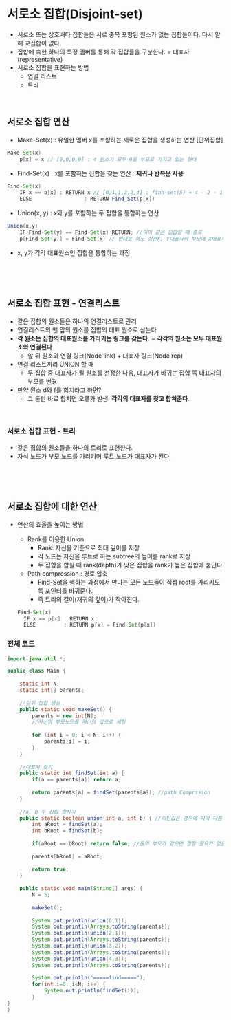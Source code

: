 # 서로소 집합(Disjoint-set)

* 서로소 또는 상호배타 집합들은 서로 중복 포함된 원소가 없는 집합들이다. 다시 말해 교집합이 없다.
* 집합에 속한 하나의 특정 멤버를 통해 각 집합들을 구분한다. = 대표자(representative)
* 서로소 집합을 표현하는 방법
  * 연결 리스트
  * 트리

​           

## 서로소 집합 연산

* Make-Set(x) : 유일한 멤버 x를 포함하는 새로운 집합을 생성하는 연산 [단위집합]

```java
Make-Set(x) 
	p[x] = x // [0,0,0,0] : 4 원소가 모두 0을 부모로 가지고 있는 형태
```

* Find-Set(x) : x를 포함하는 집합을 찾는 연산 : **재귀나 반복문 사용**

```java
Find-Set(x)
	IF x == p[x] : RETURN x // [0,1,1,3,2,4] : find-set(5) = 4 - 2 - 1 - 0: 루트를 찾을 때까지 이동
	ELSE 				 : RETURN Find_Set(p[x])
```

* Union(x, y) : x와 y를 포함하는 두 집합을 통합하는 연산

```java
Union(x,y)
	IF Find-Set(y) == Find-Set(x) RETURN; //이미 같은 집합일 때 종료
	p[Find-Set(y)] = Find-Set(x) // 반대로 해도 상관X, Y대표자의 부모에 X대표자의 부모를 넣어줌
```

* x, y가 각각 대표원소인 집합을 통합하는 과정

​                    

​            

## 서로소 집합 표현 - 연결리스트

* 같은 집합의 원소들은 하나의 연결리스트로 관리
* 연결리스트의 맨 앞의 원소를 집합의 대표 원소로 삼는다
* **각 원소는 집합의 대표원소를 가리키는 링크를 갖는다**. = **각각의 원소는 모두 대표원소와 연결된다**
  * 앞 뒤 원소와 연결 링크(Node link) + 대표자 링크(Node rep)
* 연결 리스트끼리 UNION 할 때
  * 두 집합 중 대표자가 될 원소를 선정한 다음, 대표자가 바뀌는 집합 쪽 대표자의 부모를 변경
* 만약 원소 d와 f를 합치라고 하면?
  * 그 둘만 바로 합치면 오류가 발생: **각각의 대표자를 찾고 합쳐준다**.

​          

### 서로소 집합 표현 - 트리

* 같은 집합의 원소들을 하나의 트리로 표현한다.
* 자식 노드가 부모 노드를 가리키며 루트 노드가 대표자가 된다.

​              

​         

## 서로소 집합에 대한 연산

* 연산의 효율을 높이는 방법

  * Rank를 이용한 Union
    * Rank: 자신을 기준으로 최대 깊이를 저장
    * 각 노드는 자신을 루트로 하는 subtree의 높이를 rank로 저장
    * 두 집합을 합칠 때 rank(depth)가 낮은 집합을 rank가 높은 집합에 붙인다
  * Path compression : 경로 압축
    * Find-Set을 행하는 과정에서 만나는 모든 노드들이 직접 root를 가리키도록 포인터를 바꿔준다.
    * 즉 트리의 길이(재귀의 깊이)가 작아진다.

  ```java
  Find-Set(x)
  	IF x == p[x] : RETURN x
  	ELSE         : RETURN p[x] = Find-Set(p[x])
  ```

   

### 전체 코드

```java
import java.util.*;

public class Main {
	
	static int N;
	static int[] parents;
	
	//단위 집합 생성
	public static void makeSet() {
		parents = new int[N];
		//자신의 부모노드를 자신의 값으로 세팅
		
		for (int i = 0; i < N; i++) {
			parents[i] = i;
		}
	}
	
	//대표자 찾기
	public static int findSet(int a) {
		if(a == parents[a]) return a;
		
		return parents[a] = findSet(parents[a]); //path Comprssion
	}
	
	//a, b 두 집합 합치기
	public static boolean union(int a, int b) { //리턴값은 경우에 따라 다름
		int aRoot = findSet(a);
		int bRoot = findSet(b);
		
		if(aRoot == bRoot) return false; //둘의 부모가 같으면 합칠 필요가 없음
		
		parents[bRoot] = aRoot;
		
		return true;
	}
	
	public static void main(String[] args) {
		N = 5;
		
		makeSet();
		
		System.out.println(union(0,1));
		System.out.println(Arrays.toString(parents));
		System.out.println(union(2,1));
		System.out.println(Arrays.toString(parents));
		System.out.println(union(3,2));
		System.out.println(Arrays.toString(parents));
		System.out.println(union(4,3));
		System.out.println(Arrays.toString(parents));
		
		System.out.println("=====find=====");
		for(int i=0; i<N; i++) {
			System.out.println(findSet(i));
		}
}
}
```



​           